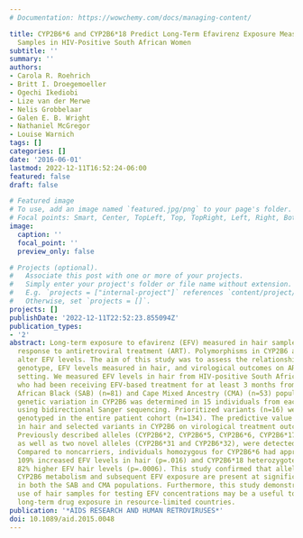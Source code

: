 ```yaml
---
# Documentation: https://wowchemy.com/docs/managing-content/

title: CYP2B6*6 and CYP2B6*18 Predict Long-Term Efavirenz Exposure Measured in Hair
  Samples in HIV-Positive South African Women
subtitle: ''
summary: ''
authors:
- Carola R. Roehrich
- Britt I. Droegemoeller
- Ogechi Ikediobi
- Lize van der Merwe
- Nelis Grobbelaar
- Galen E. B. Wright
- Nathaniel McGregor
- Louise Warnich
tags: []
categories: []
date: '2016-06-01'
lastmod: 2022-12-11T16:52:24-06:00
featured: false
draft: false

# Featured image
# To use, add an image named `featured.jpg/png` to your page's folder.
# Focal points: Smart, Center, TopLeft, Top, TopRight, Left, Right, BottomLeft, Bottom, BottomRight.
image:
  caption: ''
  focal_point: ''
  preview_only: false

# Projects (optional).
#   Associate this post with one or more of your projects.
#   Simply enter your project's folder or file name without extension.
#   E.g. `projects = ["internal-project"]` references `content/project/deep-learning/index.md`.
#   Otherwise, set `projects = []`.
projects: []
publishDate: '2022-12-11T22:52:23.855094Z'
publication_types:
- '2'
abstract: Long-term exposure to efavirenz (EFV) measured in hair samples may predict
  response to antiretroviral treatment (ART). Polymorphisms in CYP2B6 are known to
  alter EFV levels. The aim of this study was to assess the relationship between CYP2B6
  genotype, EFV levels measured in hair, and virological outcomes on ART in a real-world
  setting. We measured EFV levels in hair from HIV-positive South African females
  who had been receiving EFV-based treatment for at least 3 months from the South
  African Black (SAB) (n=81) and Cape Mixed Ancestry (CMA) (n=53) populations. Common
  genetic variation in CYP2B6 was determined in 15 individuals from each population
  using bidirectional Sanger sequencing. Prioritized variants (n=16) were subsequently
  genotyped in the entire patient cohort (n=134). The predictive value of EFV levels
  in hair and selected variants in CYP2B6 on virological treatment outcomes was assessed.
  Previously described alleles (CYP2B6*2, CYP2B6*5, CYP2B6*6, CYP2B6*17, and CYP2B6*18),
  as well as two novel alleles (CYP2B6*31 and CYP2B6*32), were detected in this study.
  Compared to noncarriers, individuals homozygous for CYP2B6*6 had approximate to
  109% increased EFV levels in hair (p=.016) and CYP2B6*18 heterozygotes demonstrated
  82% higher EFV hair levels (p=.0006). This study confirmed that alleles affecting
  CYP2B6 metabolism and subsequent EFV exposure are present at significant frequencies
  in both the SAB and CMA populations. Furthermore, this study demonstrated that the
  use of hair samples for testing EFV concentrations may be a useful tool in determining
  long-term drug exposure in resource-limited countries.
publication: '*AIDS RESEARCH AND HUMAN RETROVIRUSES*'
doi: 10.1089/aid.2015.0048
---
```

